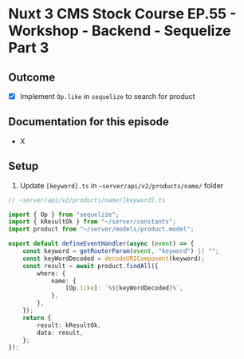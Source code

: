 # Nuxt 3 CMS Stock Course EP.55 - Workshop - Backend - Sequelize Part 3

## Outcome

-   [x] Implement `Op.like` in `sequelize` to search for product

## Documentation for this episode

-   X

## Setup

1. Update `[keyword].ts` in `~server/api/v2/products/name/` folder

```ts
// ~server/api/v2/products/name/[keyword].ts

import { Op } from "sequelize";
import { kResultOk } from "~/server/constants";
import product from "~/server/models/product.model";

export default defineEventHandler(async (event) => {
    const keyword = getRouterParam(event, "keyword") || "";
    const keyWordDecoded = decodeURIComponent(keyword);
    const result = await product.findAll({
        where: {
            name: {
                [Op.like]: `%${keyWordDecoded}%`,
            },
        },
    });
    return {
        result: kResultOk,
        data: result,
    };
});
```
